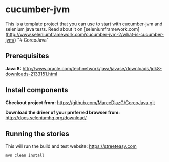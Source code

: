 cucumber-jvm
=====================

This is a template project that you can use to start with cucumber-jvm and selenium java tests. Read about it on [seleniumframework.com] (http://www.seleniumframework.com/cucumber-jvm-2/what-is-cucumber-jvm/)
"# CorcoJava" 


Prerequisites
--------------
**Java 8:** http://www.oracle.com/technetwork/java/javase/downloads/jdk8-downloads-2133151.html


Install components
------------------
**Checkout project from:**
https://github.com/MarceDiazG/CorcoJava.git

**Download the driver of your preferred browser from:**
http://docs.seleniumhq.org/download/


## Running the stories

This will run the build and test website: https://streeteasy.com

    mvn clean install